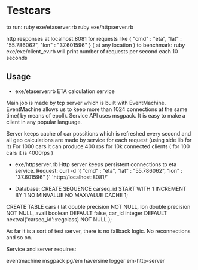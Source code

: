 # Testcars

to run:
ruby exe/etaserver.rb
ruby exe/httpserver.rb

http responses at localhost:8081 for requests like { "cmd" : "eta", "lat" : "55.786062", "lon" : "37.601596" } ( at any location )
to benchmark:
ruby exe/exe/client_ev.rb  will print number of requests per second each 10 seconds


## Usage
 - exe/etaserver.rb
ETA calculation service

Main job is made by tcp server which is built with EventMachine.
EventMachine allows us to keep more than 1024 connections at the same time( by means of epoll). Service API uses msgpack. It is easy to make a client in any popular language.

Server keeps cache of car possitions which is refreshed every second and all geo calculations are made by service for each request (using side lib for it)
For 1000 cars it can produce 400 rps for 10k connected clients ( for 100 cars it is 4000rps )


 - exe/httpserver.rb
Http server keeps persistent connections to eta service.
Request: curl -d '{ "cmd" : "eta", "lat" : "55.786062", "lon" : "37.601596" }' 'http://localhost:8081/'

 - Database:
CREATE SEQUENCE carseq_id
    START WITH 1
    INCREMENT BY 1
    NO MINVALUE
    NO MAXVALUE
    CACHE 1;

CREATE TABLE cars (
    lat double precision NOT NULL,
    lon double precision NOT NULL,
    avail boolean DEFAULT false,
    car_id integer DEFAULT nextval('carseq_id'::regclass) NOT NULL
);


As far it is a sort of test server, there is no fallback logic. No reconnections and so on.

Service and server requires:

eventmachine
msgpack
pg/em
haversine
logger
em-http-server
